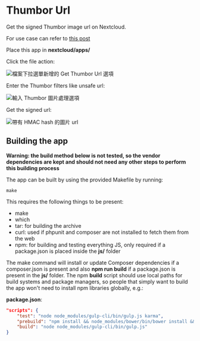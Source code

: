 # Thumbor Url

Get the signed Thumbor image url on Nextcloud.

For use case can refer to [this post](https://blog.austint.in/2022/07/16/thumbor-with-nextcloud.html)

Place this app in **nextcloud/apps/**

Click the file action:

![檔案下拉選單新增的 Get Thumbor Url 選項](https://img.austint.in/DpSLIfYdhSCull-Cpv0AXOKhzXw=/800x0/thumbor-sample/thumborurl-menu.png)

Enter the Thumbor filters like unsafe url:

![輸入 Thumbor 圖片處理選項](https://img.austint.in/1Uaq5CDZmVm7KB1gpQaGjPMLJZo=/800x0/thumbor-sample/thumborurl-enter-filter.png)

Get the signed url:

![帶有 HMAC hash 的圖片 url](https://img.austint.in/p7WrYlm_FmH2MKJHJWw2LIbjZQs=/800x0/thumbor-sample/thumborurl-signed-url.png)


## Building the app

**Warning: the build method below is not tested, so the vendor dependencies are kept and should not need any other steps to perform this building process**

The app can be built by using the provided Makefile by running:

    make

This requires the following things to be present:
* make
* which
* tar: for building the archive
* curl: used if phpunit and composer are not installed to fetch them from the web
* npm: for building and testing everything JS, only required if a package.json is placed inside the **js/** folder

The make command will install or update Composer dependencies if a composer.json is present and also **npm run build** if a package.json is present in the **js/** folder. The npm **build** script should use local paths for build systems and package managers, so people that simply want to build the app won't need to install npm libraries globally, e.g.:

**package.json**:
```json
"scripts": {
    "test": "node node_modules/gulp-cli/bin/gulp.js karma",
    "prebuild": "npm install && node_modules/bower/bin/bower install && node_modules/bower/bin/bower update",
    "build": "node node_modules/gulp-cli/bin/gulp.js"
}
```


